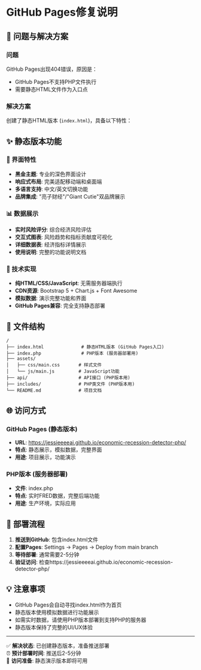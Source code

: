 # GitHub Pages修复说明

## 🔧 问题与解决方案

### 问题
GitHub Pages出现404错误，原因是：
- GitHub Pages不支持PHP文件执行
- 需要静态HTML文件作为入口点

### 解决方案
创建了静态HTML版本 (`index.html`)，具备以下特性：

## ✨ 静态版本功能

### 🎨 界面特性
- **黑金主题**: 专业的深色界面设计
- **响应式布局**: 完美适配移动端和桌面端
- **多语言支持**: 中文/英文切换功能
- **品牌集成**: "亮子财经"/"Giant Cutie"双品牌展示

### 📊 数据展示
- **实时风险评分**: 综合经济风险评估
- **交互式图表**: 风险趋势和指标贡献度可视化
- **详细数据表**: 经济指标详情展示
- **使用说明**: 完整的功能说明文档

### 🚀 技术实现
- **纯HTML/CSS/JavaScript**: 无需服务器端执行
- **CDN资源**: Bootstrap 5 + Chart.js + Font Awesome
- **模拟数据**: 演示完整功能和界面
- **GitHub Pages兼容**: 完全支持静态部署

## 📁 文件结构

```
/
├── index.html              # 静态HTML版本 (GitHub Pages入口)
├── index.php               # PHP版本 (服务器部署用)
├── assets/
│   ├── css/main.css       # 样式文件
│   └── js/main.js         # JavaScript功能
├── api/                   # API接口 (PHP版本用)
├── includes/              # PHP类文件 (PHP版本用)
└── README.md              # 项目文档
```

## 🌐 访问方式

### GitHub Pages (静态版本)
- **URL**: https://jessieeeeai.github.io/economic-recession-detector-php/
- **特点**: 静态展示，模拟数据，完整界面
- **用途**: 项目展示，功能演示

### PHP版本 (服务器部署)
- **文件**: index.php
- **特点**: 实时FRED数据，完整后端功能
- **用途**: 生产环境，实际应用

## 🔄 部署流程

1. **推送到GitHub**: 包含index.html文件
2. **配置Pages**: Settings → Pages → Deploy from main branch
3. **等待部署**: 通常需要2-5分钟
4. **验证访问**: 检查https://jessieeeeai.github.io/economic-recession-detector-php/

## 💡 注意事项

- GitHub Pages会自动寻找index.html作为首页
- 静态版本使用模拟数据进行功能展示
- 如需实时数据，请使用PHP版本部署到支持PHP的服务器
- 静态版本保持了完整的UI/UX体验

---

✅ **解决状态**: 已创建静态版本，准备推送部署  
⏰ **预计部署时间**: 推送后2-5分钟  
🎯 **访问准备**: 静态演示版本即将可用